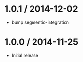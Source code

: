 
1.0.1 / 2014-12-02
==================

 * bump segmentio-integration

1.0.0 / 2014-11-25
==================

  * Initial release
